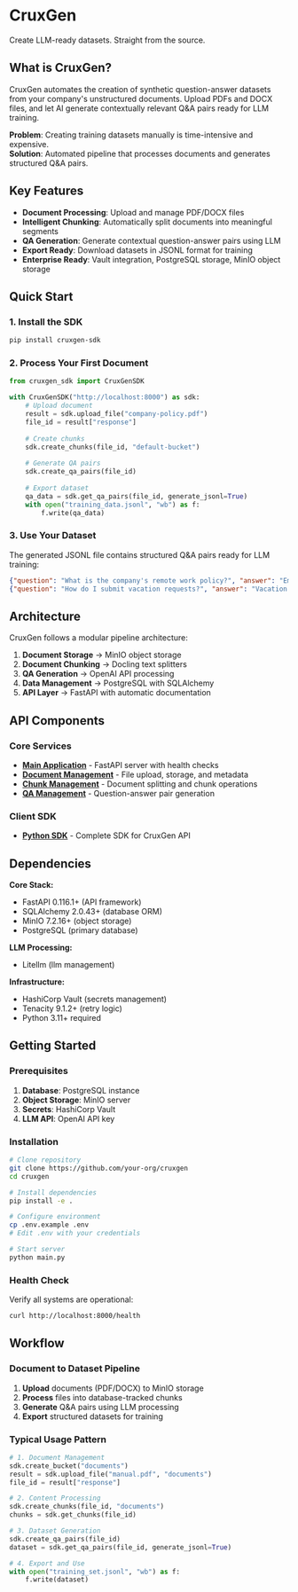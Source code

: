 # CruxGen

Create LLM-ready datasets. Straight from the source.

## What is CruxGen?

CruxGen automates the creation of synthetic question-answer datasets from your company's unstructured documents. Upload PDFs and DOCX files, and let AI generate contextually relevant Q&A pairs ready for LLM training.

**Problem**: Creating training datasets manually is time-intensive and expensive.  
**Solution**: Automated pipeline that processes documents and generates structured Q&A pairs.

## Key Features

- **Document Processing**: Upload and manage PDF/DOCX files
- **Intelligent Chunking**: Automatically split documents into meaningful segments
- **QA Generation**: Generate contextual question-answer pairs using LLM
- **Export Ready**: Download datasets in JSONL format for training
- **Enterprise Ready**: Vault integration, PostgreSQL storage, MinIO object storage

## Quick Start

### 1. Install the SDK

```bash
pip install cruxgen-sdk
```

### 2. Process Your First Document

```python
from cruxgen_sdk import CruxGenSDK

with CruxGenSDK("http://localhost:8000") as sdk:
    # Upload document
    result = sdk.upload_file("company-policy.pdf")
    file_id = result["response"]
    
    # Create chunks
    sdk.create_chunks(file_id, "default-bucket")
    
    # Generate QA pairs
    sdk.create_qa_pairs(file_id)
    
    # Export dataset
    qa_data = sdk.get_qa_pairs(file_id, generate_jsonl=True)
    with open("training_data.jsonl", "wb") as f:
        f.write(qa_data)
```

### 3. Use Your Dataset

The generated JSONL file contains structured Q&A pairs ready for LLM training:

```json
{"question": "What is the company's remote work policy?", "answer": "Employees may work remotely up to 3 days per week..."}
{"question": "How do I submit vacation requests?", "answer": "Vacation requests must be submitted through the HR portal..."}
```

## Architecture

CruxGen follows a modular pipeline architecture:

1. **Document Storage** → MinIO object storage
2. **Document Chunking** → Docling text splitters
3. **QA Generation** → OpenAI API processing
4. **Data Management** → PostgreSQL with SQLAlchemy
5. **API Layer** → FastAPI with automatic documentation

## API Components

### Core Services

- **[Main Application](api_routers/main.md)** - FastAPI server with health checks
- **[Document Management](api_routers/document_router.md)** - File upload, storage, and metadata
- **[Chunk Management](api_routers/chunk_management.md)** - Document splitting and chunk operations
- **[QA Management](api_routers/qa_management.md)** - Question-answer pair generation

### Client SDK

- **[Python SDK](sdk.md)** - Complete SDK for CruxGen API

## Dependencies

**Core Stack:**

- FastAPI 0.116.1+ (API framework)
- SQLAlchemy 2.0.43+ (database ORM)
- MinIO 7.2.16+ (object storage)
- PostgreSQL (primary database)

**LLM Processing:**

- Litellm (llm management)

**Infrastructure:**

- HashiCorp Vault (secrets management)
- Tenacity 9.1.2+ (retry logic)
- Python 3.11+ required

## Getting Started

### Prerequisites

1. **Database**: PostgreSQL instance
2. **Object Storage**: MinIO server
3. **Secrets**: HashiCorp Vault
4. **LLM API**: OpenAI API key

### Installation

```bash
# Clone repository
git clone https://github.com/your-org/cruxgen
cd cruxgen

# Install dependencies
pip install -e .

# Configure environment
cp .env.example .env
# Edit .env with your credentials

# Start server
python main.py
```

### Health Check

Verify all systems are operational:

```bash
curl http://localhost:8000/health
```

## Workflow

### Document to Dataset Pipeline

1. **Upload** documents (PDF/DOCX) to MinIO storage
2. **Process** files into database-tracked chunks
3. **Generate** Q&A pairs using LLM processing
4. **Export** structured datasets for training

### Typical Usage Pattern

```python
# 1. Document Management
sdk.create_bucket("documents")
result = sdk.upload_file("manual.pdf", "documents")
file_id = result["response"]

# 2. Content Processing
sdk.create_chunks(file_id, "documents")
chunks = sdk.get_chunks(file_id)

# 3. Dataset Generation
sdk.create_qa_pairs(file_id)
dataset = sdk.get_qa_pairs(file_id, generate_jsonl=True)

# 4. Export and Use
with open("training_set.jsonl", "wb") as f:
    f.write(dataset)
```